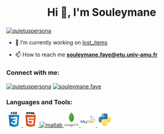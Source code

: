 <h1 align="center">Hi 👋, I'm Souleymane</h1>
<h3 align="center"></h3>

<p align="left"> <a href="https://twitter.com/quietuspersona" target="blank"><img src="https://img.shields.io/twitter/follow/quietuspersona?logo=twitter&style=for-the-badge" alt="quietuspersona" /></a> </p>

- 🔭 I’m currently working on [lost_items](https://1drv.ms/u/s!AveJGY--9RhlgsoF5o-fwNSQhNlzGw?e=nfKcUp)

- 📫 How to reach me **souleymane.faye@etu.univ-amu.fr**

<h3 align="left">Connect with me:</h3>
<p align="left">
<a href="https://twitter.com/quietuspersona" target="blank"><img align="center" src="https://raw.githubusercontent.com/rahuldkjain/github-profile-readme-generator/master/src/images/icons/Social/twitter.svg" alt="quietuspersona" height="30" width="40" /></a>
<a href="https://www.linkedin.com/in/souleymane-faye-68648a207/" target="blank"><img align="center" src="https://raw.githubusercontent.com/rahuldkjain/github-profile-readme-generator/master/src/images/icons/Social/linked-in-alt.svg" alt="souleymane faye" height="30" width="40" /></a>
</p>

<h3 align="left">Languages and Tools:</h3>
<p align="left"> <a href="https://www.w3schools.com/css/" target="_blank" rel="noreferrer"> <img src="https://raw.githubusercontent.com/devicons/devicon/master/icons/css3/css3-original-wordmark.svg" alt="css3" width="40" height="40"/> </a> <a href="https://www.w3.org/html/" target="_blank" rel="noreferrer"> <img src="https://raw.githubusercontent.com/devicons/devicon/master/icons/html5/html5-original-wordmark.svg" alt="html5" width="40" height="40"/> </a> <a href="https://www.mathworks.com/" target="_blank" rel="noreferrer"> <img src="https://upload.wikimedia.org/wikipedia/commons/2/21/Matlab_Logo.png" alt="matlab" width="40" height="40"/> </a> <a href="https://www.mongodb.com/" target="_blank" rel="noreferrer"> <img src="https://raw.githubusercontent.com/devicons/devicon/master/icons/mongodb/mongodb-original-wordmark.svg" alt="mongodb" width="40" height="40"/> </a> <a href="https://www.mysql.com/" target="_blank" rel="noreferrer"> <img src="https://raw.githubusercontent.com/devicons/devicon/master/icons/mysql/mysql-original-wordmark.svg" alt="mysql" width="40" height="40"/> </a> <a href="https://www.python.org" target="_blank" rel="noreferrer"> <img src="https://raw.githubusercontent.com/devicons/devicon/master/icons/python/python-original.svg" alt="python" width="40" height="40"/> </a> </p>
